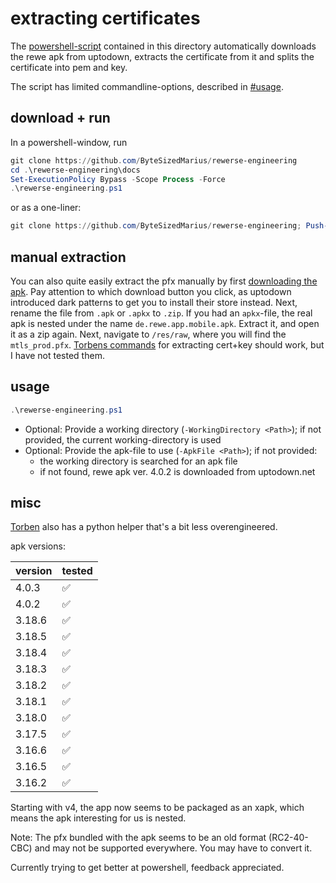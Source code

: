 # extracting certificates

The [powershell-script](./rewerse-engineering.ps1) contained in this directory automatically downloads the rewe apk from uptodown, extracts the certificate from it and splits the certificate into pem and key. 

The script has limited commandline-options, described in [#usage](#usage).

## download + run

In a powershell-window, run
```powershell
git clone https://github.com/ByteSizedMarius/rewerse-engineering
cd .\rewerse-engineering\docs
Set-ExecutionPolicy Bypass -Scope Process -Force
.\rewerse-engineering.ps1
```

or as a one-liner:
```powershell
git clone https://github.com/ByteSizedMarius/rewerse-engineering; Push-Location .\rewerse-engineering\docs; Set-ExecutionPolicy Bypass -Scope Process -Force; .\rewerse-engineering.ps1; Pop-Location
```

## manual extraction

You can also quite easily extract the pfx manually by first [downloading the apk](https://apkpure.com/de/rewe-supermarkt/de.rewe.app.mobile/download). Pay attention to which download button you click, as uptodown introduced dark patterns to get you to install their store instead. Next, rename the file from `.apk` or `.apkx` to `.zip`. If you had an `apkx`-file, the real apk is nested under the name `de.rewe.app.mobile.apk`. Extract it, and open it as a zip again. Next, navigate to `/res/raw`, where you will find the `mtls_prod.pfx`. [Torbens commands](https://github.com/torbenpfohl/rewe-discounts/blob/main/how%20to%20get%20private.pem%20and%20private.key.txt#L16) for extracting cert+key should work, but I have not tested them.

## usage 

```powershell
.\rewerse-engineering.ps1
```

- Optional: Provide a working directory (`-WorkingDirectory <Path>`); if not provided, the current working-directory is used
- Optional: Provide the apk-file to use (`-ApkFile <Path>`); if not provided:
	- the working directory is searched for an apk file
	- if not found, rewe apk ver. 4.0.2 is downloaded from uptodown.net



## misc

[Torben](https://github.com/torbenpfohl/rewe-discounts) also has a python helper that's a bit less overengineered.

apk versions:

| version | tested  |
|---------|---------|
| 4.0.3   | ✅      |
| 4.0.2   | ✅      |
| 3.18.6  | ✅      |
| 3.18.5  | ✅      |
| 3.18.4  | ✅      |
| 3.18.3  | ✅      |
| 3.18.2  | ✅      |
| 3.18.1  | ✅      |
| 3.18.0  | ✅      |
| 3.17.5  | ✅      |
| 3.16.6  | ✅      |
| 3.16.5  | ✅      |
| 3.16.2  | ✅      |

Starting with v4, the app now seems to be packaged as an xapk, which means the apk interesting for us is nested.

Note: The pfx bundled with the apk seems to be an old format (RC2-40-CBC) and may not be supported everywhere. You may have to convert it.

Currently trying to get better at powershell, feedback appreciated.